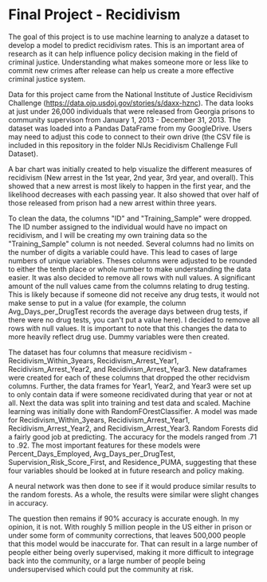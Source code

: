 # Final Project - Recidivism
The goal of this project is to use machine learning to analyze a dataset to develop a model to predict recidivism rates. This is an important area of research as it can help influence policy decision making in the field of criminal justice. Understanding what makes someone more or less like to commit new crimes after release can help us create a more effective criminal justice system.

Data for this project came from the National Institute of Justice Recidivism Challenge (https://data.ojp.usdoj.gov/stories/s/daxx-hznc). The data looks at just under 26,000 individuals that were released from Georgia prisons to community supervison from January 1, 2013 - December 31, 2013. The dataset was loaded into a Pandas DataFrame from my GoogleDrive. Users may need to adjust this code to connect to their own drive (the CSV file is included in this repository in the folder NIJs Recidivism Challenge Full Dataset).

A bar chart was initially created to help visualize the different measures of recidivism (New arrest in the 1st year, 2nd year, 3rd year, and overall). This showed that a new arrest is most likely to happen in the first year, and the likelihood decreases with each passing year. It also showed that over half of those released from prison had a new arrest within three years.

To clean the data, the columns "ID" and "Training_Sample" were dropped. The ID number assigned to the individual would have no impact on recidivism, and I will be creating my own training data so the "Training_Sample" column is not needed. Several columns had no limits on the number of digits a variable could have. This lead to cases of large numbers of unique variables. Theses columns were adjusted to be rounded to either the tenth place or whole number to make understanding the data easier. It was also decided to remove all rows with null values. A significant amount of the null values came from the columns relating to drug testing. This is likely because if someone did not receive any drug tests, it would not make sense to put in a value (for example, the column Avg_Days_per_DrugTest records the average days between drug tests, if there were no drug tests, you can't put a value here). I decided to remove all rows with null values. It is important to note that this changes the data to more heavily reflect drug use. Dummy variables were then created.

The dataset has four columns that measure recidivism - Recidivism_Within_3years, Recidivism_Arrest_Year1, Recidivism_Arrest_Year2, and Recidivism_Arrest_Year3. New dataframes were created for each of these columns that dropped the other recidvism columns. Further, the data frames for Year1, Year2, and Year3 were set up to only contain data if were someone recidivated during that year or not at all.
Next the data was split into training and test data and scaled. Machine learning was initially done with RandomFOrestClassifier. A model was made for Recidivism_Within_3years, Recidivism_Arrest_Year1, Recidivism_Arrest_Year2, and Recidivism_Arrest_Year3. Random Forests did a fairly good job at predicting. The accuracy for the models ranged from .71 to .92. The most important features for these models were Percent_Days_Employed, Avg_Days_per_DrugTest, Supervision_Risk_Score_First, and Residence_PUMA, suggesting that these four variables should be looked at in future research and policy making.

A neural network was then done to see if it would produce similar results to the random forests. As a whole, the results were similar were slight changes in accuracy.

The question then remains if 90% accuracy is accurate enough. In my opinion, it is not. With roughly 5 million people in the US either in prison or under some form of community corrections, that leaves 500,000 people that this model would be inaccurate for. That can result in a large number of people either being overly supervised, making it more difficult to integrage back into the community, or a large number of people being undersupervised which could put the community at risk.
